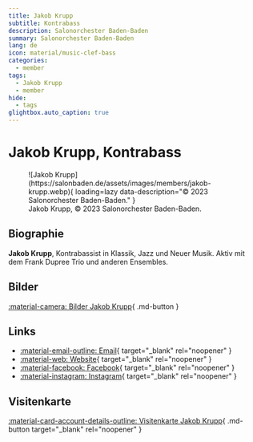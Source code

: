```yaml
---
title: Jakob Krupp
subtitle: Kontrabass
description: Salonorchester Baden-Baden
summary: Salonorchester Baden-Baden
lang: de
icon: material/music-clef-bass
categories:
  - member
tags:
  - Jakob Krupp
  - member
hide:
  - tags
glightbox.auto_caption: true
---
```


# Jakob Krupp, Kontrabass

<!-- more -->

<figure markdown>
  ![Jakob Krupp](https://salonbaden.de/assets/images/members/jakob-krupp.webp){ loading=lazy data-description="&copy; 2023 Salonorchester Baden-Baden." }
  <figcaption markdown>Jakob Krupp, &copy; 2023 Salonorchester Baden-Baden.</figcaption>
</figure>

## Biographie

**Jakob Krupp**, Kontrabassist in Klassik, Jazz und Neuer Musik. Aktiv mit dem Frank Dupree Trio und anderen Ensembles.

## Bilder

[:material-camera: Bilder Jakob Krupp](./../media/images.md?h=jakob+krupp){ .md-button }

## Links

* [:material-email-outline: Email](mailto:info@salonbaden.de?cc=jakobkrupp@web.de&subject=Salonorchester%20Baden-Baden){ target="_blank" rel="noopener" }
* [:material-web: Website](https://www.jakobkrupp.de/){ target="_blank" rel="noopener" }
* [:material-facebook: Facebook](https://www.facebook.com/reinhard.rakete/){ target="_blank" rel="noopener" }
* [:material-instagram: Instagram](https://www.instagram.com/jakobkrupp){ target="_blank" rel="noopener" }

## Visitenkarte

[:material-card-account-details-outline: Visitenkarte Jakob Krupp](https://salonbaden.de/assets/vcards/Jakob_Krupp.vcf){ .md-button target="_blank" rel="noopener" }
